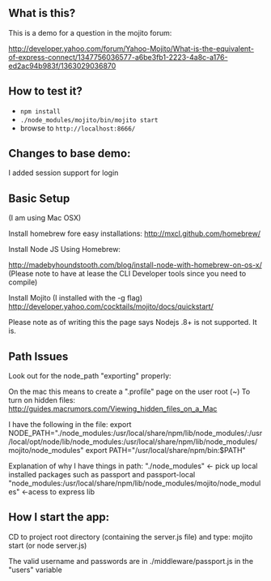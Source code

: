 ## What is this?

This is a demo for a question in the mojito forum:

http://developer.yahoo.com/forum/Yahoo-Mojito/What-is-the-equivalent-of-express-connect/1347756036577-a6be3fb1-2223-4a8c-a176-ed2ac94b983f/1363029036870

## How to test it?

 * `npm install`
 * `./node_modules/mojito/bin/mojito start`
 * browse to `http://localhost:8666/`
 
 
## Changes to base demo:
 
 I added session support for login
 

## Basic Setup
 
 (I am using Mac OSX) 
 
 Install homebrew fore easy installations: 
 http://mxcl.github.com/homebrew/
 
 Install Node JS Using Homebrew:
 
 http://madebyhoundstooth.com/blog/install-node-with-homebrew-on-os-x/
 (Please note to have at lease the CLI Developer tools since you need to compile)
 
 
 Install Mojito  (I installed with the -g flag)
 http://developer.yahoo.com/cocktails/mojito/docs/quickstart/
 
 Please note as of writing this the page says Nodejs .8+ is not supported.
 It is.
 
 
## Path Issues 
Look out for the node_path "exporting" properly:

On the mac this means to create a ".profile" page on the user root (~)
To turn on hidden files:
http://guides.macrumors.com/Viewing_hidden_files_on_a_Mac


I have the following in the file: 
export NODE_PATH="./node_modules:/usr/local/share/npm/lib/node_modules/:/usr/local/opt/node/lib/node_modules:/usr/local/share/npm/lib/node_modules/mojito/node_modules"
export PATH="/usr/local/share/npm/bin:$PATH"

Explanation of why I have things in path:
"./node_modules" <- pick up local installed packages such as passport and passport-local
"node_modules:/usr/local/share/npm/lib/node_modules/mojito/node_modules"  <-acess to express lib
 
 
  
 
 ## How I start the app:
 CD to project root directory (containing the server.js file) and type:
 mojito start (or node server.js)
 
 The valid username and passwords are in ./middleware/passport.js
 in the "users" variable
  
 
 
 

 
 

 
 
 

